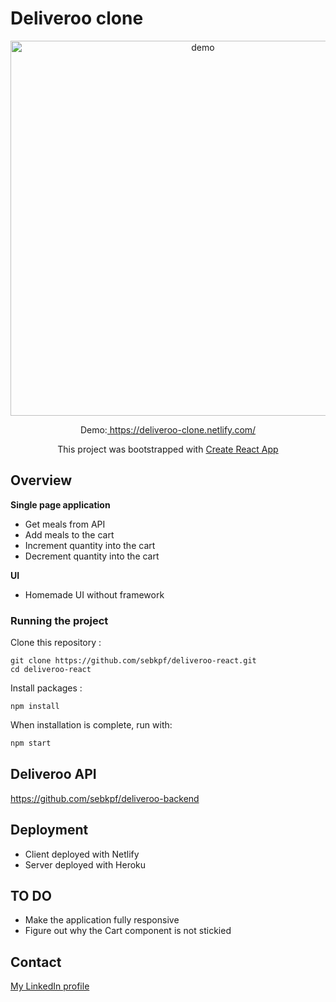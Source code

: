 # Deliveroo clone

<p align="center">
	<img
			width="600"
			alt="demo"
			src="https://github.com/sebkpf/deliveroo-react/blob/master/documentation/demo.gif">
</p>

<p align="center">
  Demo:<a href="https://deliveroo-clone.netlify.com/" target="_blank"> https://deliveroo-clone.netlify.com/</a>
</p>
<p align="center">
 This project was bootstrapped with <a href=https://github.com/facebook/create-react-app. target="_blank">Create React App</a>
</p>

## Overview

**Single page application**

- Get meals from API
- Add meals to the cart
- Increment quantity into the cart
- Decrement quantity into the cart

**UI**

- Homemade UI without framework

### Running the project

Clone this repository :

```
git clone https://github.com/sebkpf/deliveroo-react.git
cd deliveroo-react
```

Install packages :

```
npm install
```

When installation is complete, run with:

```bash
npm start
```

## Deliveroo API

<a href="https://github.com/sebkpf/deliveroo-backend">https://github.com/sebkpf/deliveroo-backend</a>

## Deployment

- Client deployed with Netlify
- Server deployed with Heroku

## TO DO

- Make the application fully responsive
- Figure out why the Cart component is not stickied

## Contact

<a href="https://www.linkedin.com/in/sebastienkempf/" target="_blank">My LinkedIn profile</a>
